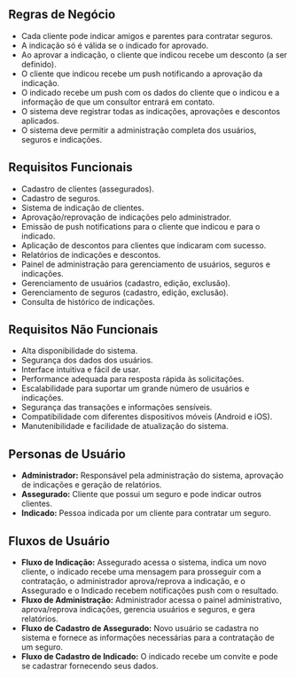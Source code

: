 ## Regras de Negócio

* Cada cliente pode indicar amigos e parentes para contratar seguros.
* A indicação só é válida se o indicado for aprovado.
* Ao aprovar a indicação, o cliente que indicou recebe um desconto (a ser definido).
* O cliente que indicou recebe um push notificando a aprovação da indicação.
* O indicado recebe um push com os dados do cliente que o indicou e a informação de que um consultor entrará em contato.
* O sistema deve registrar todas as indicações, aprovações e descontos aplicados.
* O sistema deve permitir a administração completa dos usuários, seguros e indicações.

## Requisitos Funcionais

* Cadastro de clientes (assegurados).
* Cadastro de seguros.
* Sistema de indicação de clientes.
* Aprovação/reprovação de indicações pelo administrador.
* Emissão de push notifications para o cliente que indicou e para o indicado.
* Aplicação de descontos para clientes que indicaram com sucesso.
* Relatórios de indicações e descontos.
* Painel de administração para gerenciamento de usuários, seguros e indicações.
* Gerenciamento de usuários (cadastro, edição, exclusão).
* Gerenciamento de seguros (cadastro, edição, exclusão).
* Consulta de histórico de indicações.

## Requisitos Não Funcionais

* Alta disponibilidade do sistema.
* Segurança dos dados dos usuários.
* Interface intuitiva e fácil de usar.
* Performance adequada para resposta rápida às solicitações.
* Escalabilidade para suportar um grande número de usuários e indicações.
* Segurança das transações e informações sensíveis.
* Compatibilidade com diferentes dispositivos móveis (Android e iOS).
* Manutenibilidade e facilidade de atualização do sistema.

## Personas de Usuário

* **Administrador:** Responsável pela administração do sistema, aprovação de indicações e geração de relatórios.
* **Assegurado:** Cliente que possui um seguro e pode indicar outros clientes.
* **Indicado:** Pessoa indicada por um cliente para contratar um seguro.

## Fluxos de Usuário

* **Fluxo de Indicação:** Assegurado acessa o sistema, indica um novo cliente, o indicado recebe uma mensagem para prosseguir com a contratação, o administrador aprova/reprova a indicação, e o Assegurado e o Indicado recebem notificações push com o resultado.
* **Fluxo de Administração:** Administrador acessa o painel administrativo, aprova/reprova indicações, gerencia usuários e seguros, e gera relatórios.
* **Fluxo de Cadastro de Assegurado:** Novo usuário se cadastra no sistema e fornece as informações necessárias para a contratação de um seguro.
* **Fluxo de Cadastro de Indicado:**  O indicado recebe um convite e pode se cadastrar fornecendo seus dados.

